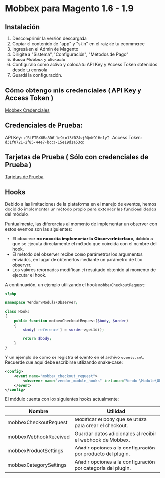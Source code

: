 # Mobbex para Magento 1.6 - 1.9

## Instalación
1) Descomprimir la versión descargada
2) Copiar el contenido de "app" y "skin" en el raiz de tu ecommerce
3) Ingresá en el Admin de Magento
4) Dirigite a "Sistema", "Configuración", "Métodos de Pago"
5) Buscá Mobbex y clickealo
6) Configuralo como activo y colocá tu API Key y Access Token obtenidos desde tu consola
7) Guardá la configuración.

## Cómo obtengo mis credenciales ( API Key y Access Token )

[Mobbex Credenciales](https://mobbexco.atlassian.net/servicedesk/customer/kb/view/50266136)

## Credenciales de Prueba:

API Key: ```zJ8LFTBX6Ba8D611e9io13fDZAwj0QmKO1Hn1yIj```
Access Token: ```d31f0721-2f85-44e7-bcc6-15e19d1a53cc```

## Tarjetas de Prueba ( Sólo con credenciales de Prueba )

[Tarjetas de Prueba](https://mobbexco.github.io/#/es/testcards)

## Hooks

Debido a las limitaciones de la plataforma en el manejo de eventos, hemos decidido implementar un método propio para extender las funcionalidades del módulo.

Puntualmente, las diferencias al momento de implementar un observer con estos eventos son las siguientes:
- El observer **no necesita implementar la ObserverInterface**, debido a que se ejecuta directamente el método que coincida con el nombre del hook.
- El método del observer recibe como parámetros los argumentos enviados, en lugar de obtenerlos mediante un parámetro de tipo observer.
- Los valores retornados modifican el resultado obtenido al momento de ejecutar el hook.

A continuación, un ejemplo utilizando el hook `mobbexCheckoutRequest`:
```php
<?php

namespace Vendor\Module\Observer;

class Hooks
{
    public function mobbexCheckoutRequest($body, $order)
    {
        $body['reference'] = $order->getId();

        return $body;
    }
}
```

Y un ejemplo de como se registra el evento en el archivo `events.xml`. Recuerde que aquí debe escribirse utilizando snake-case:
```xml
<config>
    <event name="mobbex_checkout_request">
        <observer name="vendor_module_hooks" instance="Vendor\Module\Observer\Hooks" />
    </event>
</config>
```

El módulo cuenta con los siguientes hooks actualmente:
<table>
    <thead>
        <tr>
            <th>Nombre</th>
            <th>Utilidad</th>
        </tr>
    </thead>
    <tbody>
        <tr>
            <td>mobbexCheckoutRequest</td>
            <td>Modificar el body que se utiliza para crear el checkout.</td>
        </tr>
        <tr>
            <td>mobbexWebhookReceived</td>
            <td>Guardar datos adicionales al recibir el webhook de Mobbex.</td>
        </tr>
        <tr>
            <td>mobbexProductSettings</td>
            <td>Añadir opciones a la configuración por producto del plugin.</td>
        </tr>
        <tr>
            <td>mobbexCategorySettings</td>
            <td>Añadir opciones a la configuración por categoría del plugin.</td>
        </tr>
    </tbody>
</table>